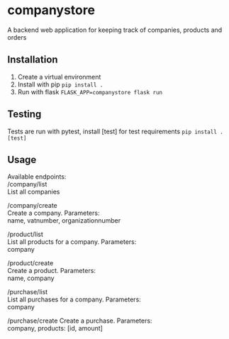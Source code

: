 companystore
============
A backend web application for keeping track of companies, products and orders

Installation
------------
1. Create a virtual environment
2. Install with pip `pip install .`
3. Run with flask `FLASK_APP=companystore flask run`

Testing
-------
Tests are run with pytest, install [test] for test requirements `pip install .[test]`

Usage
-----
Available endpoints:  
/company/list  
List all companies

/company/create  
Create a company. Parameters:  
name, vatnumber, organizationnumber

/product/list  
List all products for a company. Parameters:  
company

/product/create  
Create a product. Parameters:  
name, company

/purchase/list  
List all purchases for a company. Parameters:  
company

/purchase/create
Create a purchase. Parameters:  
company, products: [id, amount]
